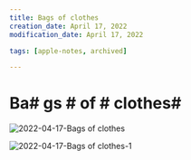 ```yaml
---
title: Bags of clothes
creation_date: April 17, 2022
modification_date: April 17, 2022

tags: [apple-notes, archived]

---
```



# Ba# gs # of # clothes#  # 

![2022-04-17-Bags of clothes](images/2022-04-17-Bags%20of%20clothes.jpeg)

![2022-04-17-Bags of clothes-1](images/2022-04-17-Bags%20of%20clothes-1.jpeg)

